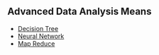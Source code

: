 
## Advanced Data Analysis Means

- [Decision Tree](https://www.kdnuggets.com/2020/01/decision-tree-algorithm-explained.html)
- [Neural Network](https://learning.oreilly.com/library/view/data-science-from/9781491901410/ch18.html#idp34907136)
- [Map Reduce](https://learning.oreilly.com/library/view/data-science-from/9781491901410/ch24.html#map_reduce)
